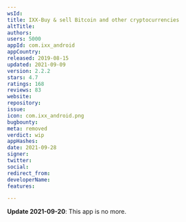 ```yaml
---
wsId: 
title: IXX-Buy & sell Bitcoin and other cryptocurrencies
altTitle: 
authors: 
users: 5000
appId: com.ixx_android
appCountry: 
released: 2019-08-15
updated: 2021-09-09
version: 2.2.2
stars: 4.7
ratings: 168
reviews: 83
website: 
repository: 
issue: 
icon: com.ixx_android.png
bugbounty: 
meta: removed
verdict: wip
appHashes: 
date: 2021-09-28
signer: 
twitter: 
social: 
redirect_from: 
developerName: 
features: 

---
```


**Update 2021-09-20**: This app is no more.
